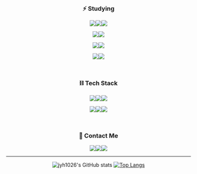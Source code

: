 <div align="center">
  
### ⚡️ Studying
<img src="https://img.shields.io/badge/Node.js-339933?style=for-the-badge&logo=Node.js&logoColor=white"><img src="https://img.shields.io/badge/Express-000000?style=for-the-badge&logo=Express&logoColor=white"><img src="https://img.shields.io/badge/NestJS-E0234E?style=for-the-badge&logo=NestJS&logoColor=white">
  
<img src="https://img.shields.io/badge/java-007396?style=for-the-badge&logo=java&logoColor=white"/><img src="https://img.shields.io/badge/Spring-6DB33F?style=for-the-badge&logo=Spring&logoColor=white"/>
<!-- <img src="https://img.shields.io/badge/SpringBoot-6DB33F?style=for-the-badge&logo=SpringBoot&logoColor=white"/> -->


<img src="https://img.shields.io/badge/JavaScript-F7DF1E?style=for-the-badge&logo=JavaScript&logoColor=white"><img src="https://img.shields.io/badge/TypeScript-3178C6?style=for-the-badge&logo=TypeScript&logoColor=white">

<img src="https://img.shields.io/badge/MySQL-4479A1?style=for-the-badge&logo=MySQL&logoColor=white"><img src="https://img.shields.io/badge/PostgreSQL-4169E1?style=for-the-badge&logo=PostgreSQL&logoColor=white">

<br>

 ### ⛓️ Tech Stack

<img src="https://img.shields.io/badge/Git-F05032?style=for-the-badge&logo=Git&logoColor=white"><img src="https://img.shields.io/badge/GitHub-181717?style=for-the-badge&logo=GitHub&logoColor=white"><img src="https://img.shields.io/badge/Visual Studio Code-007ACC?style=for-the-badge&logo=Visual Studio Code&logoColor=white">

<img src="https://img.shields.io/badge/Slack-4A154B?style=for-the-badge&logo=Slack&logoColor=white"><img src="https://img.shields.io/badge/Trello-0052CC?style=for-the-badge&logo=Trello&logoColor=white"><img src="https://img.shields.io/badge/Figma-F24E1E?style=for-the-badge&logo=Figma&logoColor=white">

 <br>

### 💙 Contact Me
<a href="https://velog.io/@yeyun_ny"><img src="https://img.shields.io/badge/Velog-20C997?style=for-the-badge&logo=Velog&logoColor=white"/></a><a href="[https://velog.io/@yeyun_ny](https://www.linkedin.com/in/ye-yun-sim-74b631235/)"><img src="https://img.shields.io/badge/LinkedIn-0A66C2?style=for-the-badge&logo=LinkedIn&logoColor=white"/></a><a><img src="https://img.shields.io/badge/Gmail-EA4335?style=for-the-badge&logo=Gmail&logoColor=white"/></a>
  
-----
![jyh1026's GitHub stats](https://github-readme-stats.vercel.app/api?username=jyh1026&show_icons=true)
[![Top Langs](https://github-readme-stats.vercel.app/api/top-langs/?username=jyh1026&layout=compact)](https://github.com/jyh1026/github-readme-stats)
</div>
<!--
**yeyunny/yeyunny** is a ✨ _special_ ✨ repository because its `README.md` (this file) appears on your GitHub profile.

Here are some ideas to get you started:

- 🔭 I’m currently working on ...
- 🌱 I’m currently learning ...
- 👯 I’m looking to collaborate on ...
- 🤔 I’m looking for help with ...
- 💬 Ask me about ...
- 📫 How to reach me: ...
- 😄 Pronouns: ...
- ⚡ Fun fact: ...
-->
